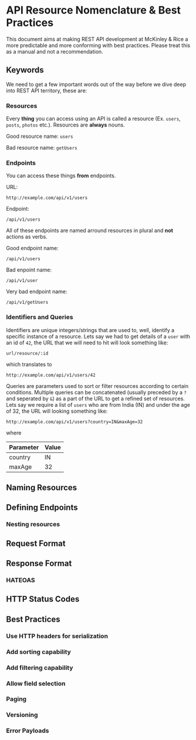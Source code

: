 # API Resource Nomenclature & Best Practices

This document aims at making REST API development at McKinley & Rice a more predictable and more conforming with best practices. Please treat this as a manual and not a recommendation.

## Keywords
We need to get a few important words out of the way before we dive deep into REST API territory, these are:

### Resources 
Every __thing__ you can access using an API is called a resource (Ex. `users`, `posts`, `photos` etc.). Resources are __always__ nouns.

Good resource name: `users`

Bad resource name: `getUsers`

### Endpoints
You can access these things __from__ endpoints. 

URL:
```
http://example.com/api/v1/users
```

Endpoint: 
```
/api/v1/users
```

All of these endpoints are named arround resources in plural and __not__ actions as verbs.

Good endpoint name:
```
/api/v1/users
```

Bad enpoint name: 
```
/api/v1/user
```

Very bad endpoint name: 
```
/api/v1/getUsers
```

### Identifiers and Queries

Identifiers are unique integers/strings that are used to, well, identify a specific instance of a resource. Lets say we had to get details of a `user` with an id of `42`, the URL that we will need to hit will look something like:

```
url/resource/:id
```

which translates to

```
http://example.com/api/v1/users/42
```

Queries are parameters used to sort or filter resources according to certain conditions. Multiple queries can be concatenated (usually preceded by a `?` and seperated by `&`) as a part of the URL to get a refined set of resources. Lets say we require a list of `users` who are from India (IN) and under the age of 32, the URL will looking something like:

```
http://example.com/api/v1/users?country=IN&maxAge=32
```

where

| Parameter | Value |
| --------- | ----- |
| country   | IN    |
| maxAge    | 32    |



## Naming Resources

## Defining Endpoints

### Nesting resources

## Request Format

## Response Format

### HATEOAS

## HTTP Status Codes

## Best Practices 
### Use HTTP headers for serialization
### Add sorting capability
### Add filtering capability
### Allow field selection
### Paging
### Versioning 
### Error Payloads